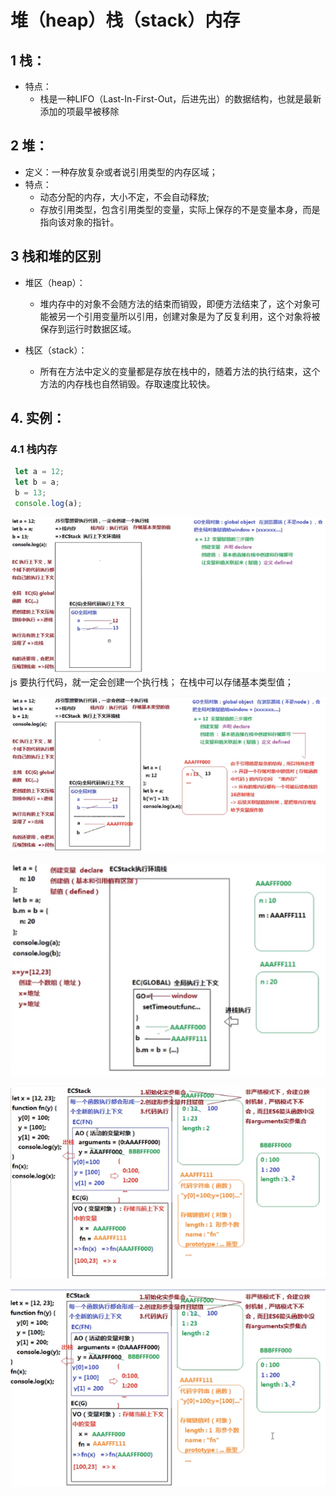 # 堆（heap）栈（stack）内存

## 1 栈：
  - 特点： 
    - 栈是一种LIFO（Last-In-First-Out，后进先出）的数据结构，也就是最新添加的项最早被移除

## 2 堆：
  - 定义：一种存放复杂或者说引用类型的内存区域；
  - 特点：
    - 动态分配的内存，大小不定，不会自动释放;
    - 存放引用类型，包含引用类型的变量，实际上保存的不是变量本身，而是指向该对象的指针。

## 3 栈和堆的区别
  - 堆区（heap）：    
    - 堆内存中的对象不会随方法的结束而销毁，即便方法结束了，这个对象可能被另一个引用变量所以引用，创建对象是为了反复利用，这个对象将被保存到运行时数据区域。
      
  - 栈区（stack）：   
    - 所有在方法中定义的变量都是存放在栈中的，随着方法的执行结束，这个方法的内存栈也自然销毁。存取速度比较快。

## 4. 实例：
  ### 4.1 栈内存
  ```js
   let a = 12;
   let b = a;
   b = 13;
   console.log(a);
  ```
![栈内存](./../../../.vuepress/public/img/js/stack-01.png "栈内存")
js 要执行代码，就一定会创建一个执行栈；
在栈中可以存储基本类型值；

![图片alt](./../../../.vuepress/public/img/js/stack-02.png "栈")

![图片alt](./../../../.vuepress/public/img/js/stack-03.png "栈")

![图片alt](./../../../.vuepress/public/img/js/stack-04.png "栈")

![图片alt](./../../../.vuepress/public/img/js/stack-05.png "栈")